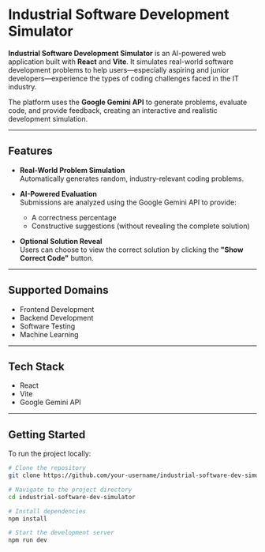 # Industrial Software Development Simulator

**Industrial Software Development Simulator** is an AI-powered web application built with **React** and **Vite**. It simulates real-world software development problems to help users—especially aspiring and junior developers—experience the types of coding challenges faced in the IT industry.

The platform uses the **Google Gemini API** to generate problems, evaluate code, and provide feedback, creating an interactive and realistic development simulation.

---

## Features

- **Real-World Problem Simulation**  
  Automatically generates random, industry-relevant coding problems.

- **AI-Powered Evaluation**  
  Submissions are analyzed using the Google Gemini API to provide:  
  - A correctness percentage  
  - Constructive suggestions (without revealing the complete solution)

- **Optional Solution Reveal**  
  Users can choose to view the correct solution by clicking the **"Show Correct Code"** button.

---

## Supported Domains

- Frontend Development  
- Backend Development  
- Software Testing  
- Machine Learning

---

## Tech Stack

- React  
- Vite  
- Google Gemini API

---

## Getting Started

To run the project locally:

```bash
# Clone the repository
git clone https://github.com/your-username/industrial-software-dev-simulator.git

# Navigate to the project directory
cd industrial-software-dev-simulator

# Install dependencies
npm install

# Start the development server
npm run dev
